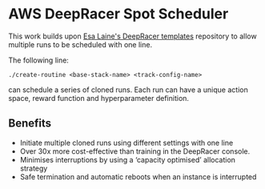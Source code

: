 # AWS DeepRacer Spot Scheduler

This work builds upon [Esa Laine's DeepRacer templates](https://github.com/EsaLaine/deepracer-templates) repository to allow multiple runs to be scheduled with one line.

The following line:

    ./create-routine <base-stack-name> <track-config-name> 
can schedule a series of cloned runs. Each run can have a unique action space, reward function and hyperparameter definition.
## Benefits

 - Initiate multiple cloned runs using different settings with one line
 - Over 30x more cost-effective than training in the DeepRacer console.
 - Minimises interruptions by using a ‘capacity optimised’ allocation strategy
 - Safe termination and automatic reboots when an instance is interrupted
